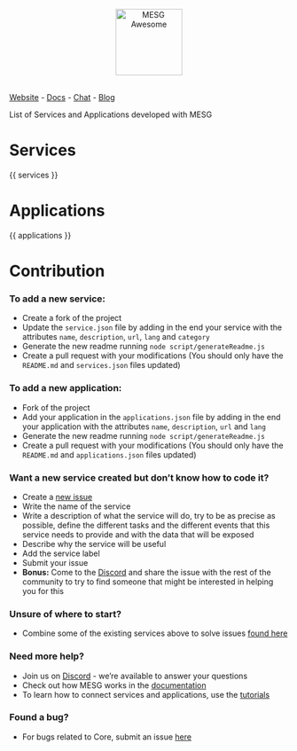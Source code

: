 <p align="center">
  <img src="https://cdn.rawgit.com/mesg-foundation/awesome/master/logo.svg" alt="MESG Awesome" height="120">
  <br/><br/>
</p>

[Website](https://mesg.com/) - [Docs](https://docs.mesg.com/) - [Chat](https://discordapp.com/invite/SaZ5HcE) - [Blog](https://medium.com/mesg)

List of Services and Applications developed with MESG

# Services

{{ services }}

# Applications

{{ applications }}

# Contribution

### To add a new service:
- Create a fork of the project
- Update the `service.json` file by adding in the end your service with the attributes `name`, `description`, `url`, `lang` and `category`
- Generate the new readme running `node script/generateReadme.js`
- Create a pull request with your modifications (You should only have the `README.md` and `services.json` files updated)

### To add a new application:
- Fork of the project
- Add your application in the `applications.json` file by adding in the end your application with the attributes `name`, `description`, `url` and `lang`
- Generate the new readme running `node script/generateReadme.js`
- Create a pull request with your modifications (You should only have the `README.md` and `applications.json` files updated)

### Want a new service created but don’t know how to code it?
- Create a [new issue](https://github.com/mesg-foundation/awesome/issues/new)
- Write the name of the service
- Write a description of what the service will do, try to be as precise as possible, define the different tasks and the different events that this service needs to provide and with the data that will be exposed
- Describe why the service will be useful
- Add the service label
- Submit your issue
- **Bonus:** Come to the [Discord](https://discord.gg/SaZ5HcE) and share the issue with the rest of the community to try to find someone that might be interested in helping you for this

### Unsure of where to start?
- Combine some of the existing services above to solve issues [found here](https://github.com/mesg-foundation/awesome/issues/new)

### Need more help?
- Join us on [Discord](https://discord.gg/SaZ5HcE) - we’re available to answer your questions
- Check out how MESG works in the [documentation](https://docs.mesg.com)
- To learn how to connect services and applications, use the [tutorials](https://tutorials.mesg.com)

### Found a bug?
- For bugs related to Core, submit an issue [here](https://github.com/mesg-foundation/core/issues)
